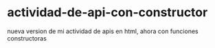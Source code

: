 # actividad-de-api-con-constructor
nueva version de mi actividad de apis en html, ahora con funciones constructoras
